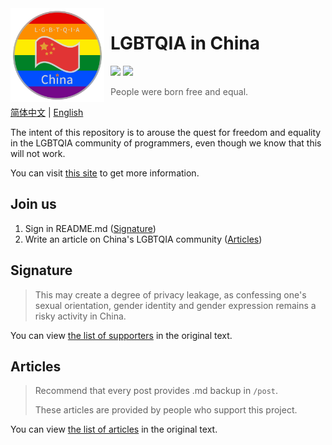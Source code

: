 <img width="150" height="150" align="left" style="float: left; margin: 0 10px 0 0;" alt="LGBT-CN logo" src="https://github.com/LGBT-CN/logo/raw/master/LGBTQIA-China.png">

# LGBTQIA in China

[![](https://img.shields.io/badge/Support-LGBTQIA-FF0000?style=flat-square)](https://git.io/JfJiO)
[![](https://img.shields.io/badge/Telegram-LGBTCN-FFA500.svg?style=flat-square)](https://t.me/LGBTCN)
> People were born free and equal.

[简体中文](./README.md) | [English](./README-EN.md)

The intent of this repository is to arouse the quest for freedom and equality in the LGBTQIA community of programmers, even though we know that this will not work.

You can visit [this site](https://cnlgbt.org) to get more information.

## Join us

1. Sign in README.md ([Signature](./README.md#署名))
2. Write an article on China's LGBTQIA community ([Articles](./README.md#文章))

## Signature

> This may create a degree of privacy leakage, as confessing one's sexual orientation, gender identity and gender expression remains a risky activity in China.

You can view [the list of supporters](./README.md#署名) in the original text.

## Articles

> Recommend that every post provides .md backup in `/post`.
>
> These articles are provided by people who support this project.

You can view [the list of articles](./README.md#文章) in the original text.
